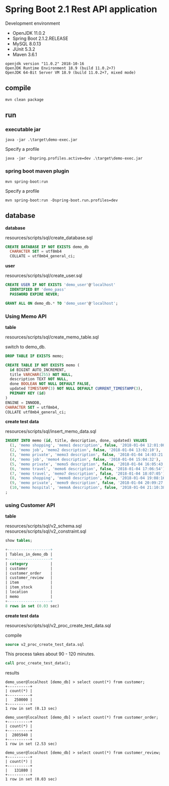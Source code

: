 # Spring Boot 2.1 Rest API application

Development environment

* OpenJDK 11.0.2
* Spring Boot 2.1.2.RELEASE
* MySQL 8.0.13
* JUnit 5.3.2
* Maven 3.6.1

```text
openjdk version "11.0.2" 2018-10-16
OpenJDK Runtime Environment 18.9 (build 11.0.2+7)
OpenJDK 64-Bit Server VM 18.9 (build 11.0.2+7, mixed mode)
```

## compile

```text
mvn clean package
```

## run

### executable jar

```text
java -jar .\target\demo-exec.jar
```

Specify a profile

```text
java -jar -Dspring.profiles.active=dev .\target\demo-exec.jar
```

### spring boot maven plugin

```text
mvn spring-boot:run
```

Specify a profile

```text
mvn spring-boot:run -Dspring-boot.run.profiles=dev
```

## database

**database**

resources/scripts/sql/create_database.sql

```sql
CREATE DATABASE IF NOT EXISTS demo_db
  CHARACTER SET = utf8mb4
  COLLATE = utf8mb4_general_ci;
```

**user**

resources/scripts/sql/create_user.sql

```sql
CREATE USER IF NOT EXISTS 'demo_user'@'localhost'
  IDENTIFIED BY 'demo_pass'
  PASSWORD EXPIRE NEVER;

GRANT ALL ON demo_db.* TO 'demo_user'@'localhost';
```

### Using Memo API

**table**

resources/scripts/sql/create_memo_table.sql

switch to demo_db.

```sql
DROP TABLE IF EXISTS memo;

CREATE TABLE IF NOT EXISTS memo (
  id BIGINT AUTO_INCREMENT,
  title VARCHAR(255) NOT NULL,
  description TEXT NOT NULL,
  done BOOLEAN NOT NULL DEFAULT FALSE,
  updated TIMESTAMP(3) NOT NULL DEFAULT CURRENT_TIMESTAMP(3),
  PRIMARY KEY (id)
)
ENGINE = INNODB,
CHARACTER SET = utf8mb4,
COLLATE utf8mb4_general_ci;
```

**create test data**

resources/scripts/sql/insert_memo_data.sql

```sql
INSERT INTO memo (id, title, description, done, updated) VALUES
  (1, 'memo shopping', 'memo1 description', false, '2018-01-04 12:01:00'),
  (2, 'memo job', 'memo2 description', false, '2018-01-04 13:02:10'),
  (3, 'memo private', 'memo3 description', false, '2018-01-04 14:03:21'),
  (4, 'memo job', 'memo4 description', false, '2018-01-04 15:04:32'),
  (5, 'memo private', 'memo5 description', false, '2018-01-04 16:05:43'),
  (6, 'memo travel', 'memo6 description', false, '2018-01-04 17:06:54'),
  (7, 'memo travel', 'memo7 description', false, '2018-01-04 18:07:05'),
  (8, 'memo shopping', 'memo8 description', false, '2018-01-04 19:08:16'),
  (9, 'memo private', 'memo9 description', false, '2018-01-04 20:09:27'),
  (10,'memo hospital', 'memoA description', false, '2018-01-04 21:10:38')
;
```

### using Customer API

**table**

resources/scripts/sql/v2_schema.sql
resources/scripts/sql/v2_constraint.sql

```sql
show tables;

+-------------------+
| Tables_in_demo_db |
+-------------------+
| category          |
| customer          |
| customer_order    |
| customer_review   |
| item              |
| item_stock        |
| location          |
| memo              |
+-------------------+
8 rows in set (0.03 sec)
```

**create test data**

resources/scripts/sql/v2_proc_create_test_data.sql

compile

```sql
source v2_proc_create_test_data.sql
```

This process takes about 90 - 120 minutes.

```sql
call proc_create_test_data();
```

results

```text
demo_user@localhost [demo_db] > select count(*) from customer;
+----------+
| count(*) |
+----------+
|   250000 |
+----------+
1 row in set (0.13 sec)

demo_user@localhost [demo_db] > select count(*) from customer_order;
+----------+
| count(*) |
+----------+
|  2805940 |
+----------+
1 row in set (2.53 sec)

demo_user@localhost [demo_db] > select count(*) from customer_review;
+----------+
| count(*) |
+----------+
|   131880 |
+----------+
1 row in set (0.03 sec)
```
